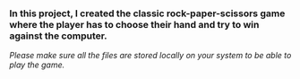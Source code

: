 <h3>In this project, I created the classic rock-paper-scissors game where the player has to choose their hand and try to win against the computer.</h3>
<i>Please make sure all the files are stored locally on your system to be able to play the game.</i>
